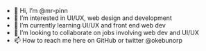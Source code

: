 - 👋 Hi, I’m @mr-pinn
- 👀 I’m interested in UI/UX, web design and development 
- 🌱 I’m currently learning UI/UX and front end web dev
- 💞️ I’m looking to collaborate on jobs involving web dev and UI/UX
- 📫 How to reach me here on GitHub or twitter @okebunorp

<!---
mr-pinn/mr-pinn is a ✨ special ✨ repository because its `README.md` (this file) appears on your GitHub profile.
You can click the Preview link to take a look at your changes.
--->
